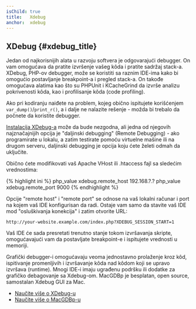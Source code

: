 ```yaml
---
isChild: true
title:   Xdebug
anchor:  xdebug
---
```


## XDebug {#xdebug_title}

Jedan od najkorisnijih alata u razvoju softvera je odgovarajući debugger. On vam omogućava da pratite izvršenje vašeg
kôda i pratite sadržaj stack-a. XDebug, PHP-ov debugger, može se koristiti sa raznim IDE-ima kako bi omogućio
postavljanje breakpoint-a i pregled stack-a. On takođe omogućava alatima kao što su PHPUnit i KCacheGrind
da izvrše analizu pokrivenosti kôda, kao i profilisanje kôda (code profiling).

Ako pri kodiranju naiđete na problem, kojeg obično ispitujete korišćenjem `var_dump()`/`print_r()`, a i dalje ne nalazite
rešenje - možda bi trebalo da počnete da koristite debugger.

[Instalacija XDebug-a][xdebug-install] može da bude nezgodna, ali jedna od njegovih najznačajnijih opcija je
"daljinski debugging" (Remote Debugging) - ako programirate u lokalu, a zatim testirate pomoću virtuelne
mašine ili na drugom serveru, daljinski debugging je opcija koju ćete želeti odmah da uključite.

Obično ćete modifikovati vaš Apache VHost ili .htaccess fajl sa sledećim vrednostima:

{% highlight ini %}
php_value xdebug.remote_host 192.168.?.?
php_value xdebug.remote_port 9000
{% endhighlight %}

Opcije "remote host" i "remote port" se odnose na vaš lokalni računar i port na kojem vaš IDE konfigurisan da radi.
Ostaje vam samo da stavite vaš IDE mod "osluškivanja konekcija" i zatim otvorite URL:

    http://your-website.example.com/index.php?XDEBUG_SESSION_START=1

Vaš IDE će sada presretati trenutno stanje tokom izvršavanja skripte, omogućavajući vam da postavljate breakpoint-e
i ispitujete vrednosti u memoriji.

Grafički debugger-i omogućavaju veoma jednostavno prolaženje kroz kôd, ispitivanje promenljivih i izvršavanje kôda nad
kôdom koji se upravo izvršava (runtime). Mnogi IDE-i imaju ugrađenu podršku ili dodatke za grafičko debagovanje sa Xdebug-om.
MacGDBp je besplatan, open source, samostalan Xdebug GUI za Mac.

 * [Naučite više o XDebug-u][xdebug-docs]
 * [Naučite više o MacGDBp-u][macgdbp-install]


[xdebug-install]: http://xdebug.org/docs/install
[xdebug-docs]: http://xdebug.org/docs/
[macgdbp-install]: http://www.bluestatic.org/software/macgdbp/
